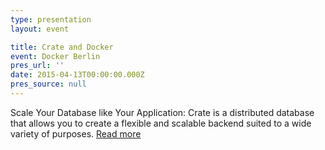 ```yaml
---
type: presentation
layout: event

title: Crate and Docker
event: Docker Berlin
pres_url: ''
date: 2015-04-13T00:00:00.000Z
pres_source: null
---
```


Scale Your Database like Your Application: Crate is a distributed database that allows you to create a flexible and scalable backend suited to a wide variety of purposes. [Read more](http://www.meetup.com/Docker-Berlin/events/221573093/)
